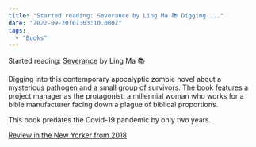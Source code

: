 ```yaml
---
title: "Started reading: Severance by Ling Ma 📚 Digging ..."
date: "2022-09-20T07:03:10.000Z"
tags: 
  - "Books"
---
```


Started reading: [Severance](https://micro.blog/books/9780374717117) by Ling Ma 📚

Digging into this contemporary apocalyptic zombie novel about a mysterious pathogen and a small group of survivors. The book features a project manager as the protagonist: a millennial woman who works for a bible manufacturer facing down a plague of biblical proportions.

This book predates the Covid-19 pandemic by only two years.

[Review in the New Yorker from 2018](https://www.newyorker.com/books/under-review/ling-ma-severance-captures-the-bleak-fatalistic-mood-of-2018)
